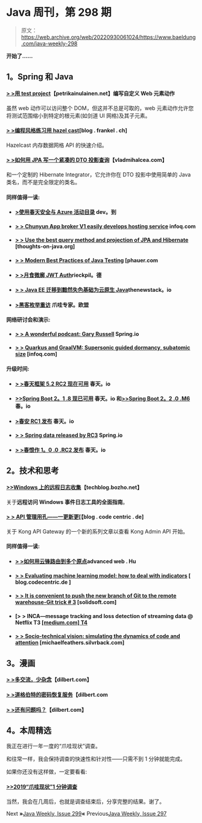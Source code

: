 # Java 周刊，第 298 期

> 原文：<https://web.archive.org/web/20220930061024/https://www.baeldung.com/java-weekly-298>

**开始了……**

## 1。Spring 和 Java

#### [**> >用 test project**](https://web.archive.org/web/20220630005849/https://www.petrikainulainen.net/programming/testing/writing-custom-web-element-actions-with-testproject/)【petrikainulainen.net】编写自定义 Web 元素动作

虽然 web 动作可以访问整个 DOM，但这并不总是可取的，web 元素动作允许您将测试范围缩小到特定的根元素(如剑道 UI 网格)及其子元素。

#### [**> >编程风格练习用 hazel cast**](https://web.archive.org/web/20220630005849/https://blog.frankel.ch/exercises-programming-style/18/)[blog . frankel . ch]

Hazelcast 内存数据网格 API 的快速介绍。

#### [**> >如何用 JPA 写一个紧凑的 DTO 投影查询**](https://web.archive.org/web/20220630005849/https://vladmihalcea.com/dto-projection-jpa-query/)【vladmihalcea.com】

和一个定制的 Hibernate Integrator，它允许你在 DTO 投影中使用简单的 Java 类名，而不是完全限定的类名。

#### 同样值得一读:

*   #### [**>使用春天安全与 Azure 活动目录**](https://web.archive.org/web/20220630005849/https://dev.to/azure/using-spring-security-with-azure-active-directory-mga) dev。到

*   #### [**> > Chunyun App broker V1 easily develops hosting service**](https://web.archive.org/web/20220630005849/https://www.infoq.com/news/2019/09/spring-cloud-app-broker-released/?utm_campaign=infoq_content&utm_source=infoq&utm_medium=feed&utm_term=Java) infoq.com

*   #### [**> > Use the best query method and projection of JPA and Hibernate**](https://web.archive.org/web/20220630005849/https://thoughts-on-java.org/optimal-query-and-projection-jpa-hibernate/) [thoughts-on-java.org]

*   #### [**> > Modern Best Practices of Java Testing**](https://web.archive.org/web/20220630005849/https://phauer.com/2019/modern-best-practices-testing-java/) [phauer.com

*   #### [**> >月食微廓 JWT Auth**](https://web.archive.org/web/20220630005849/https://rieckpil.de/whatis-eclipse-microprofile-jwt-auth/)rieckpil。德

*   #### [**> > Java EE 迁移到黯然失色基础为云原生 Java**](https://web.archive.org/web/20220630005849/https://thenewstack.io/java-ee-move-to-eclipse-foundation-makes-way-for-cloud-native-java/)thenewstack。io

*   #### [**>黑客枚举重访**](https://web.archive.org/web/20220630005849/https://www.javaspecialists.eu/archive/Issue272.html) 爪哇专家。欧盟

#### 网络研讨会和演示:

*   #### [> > A wonderful podcast: Gary Russell](https://web.archive.org/web/20220630005849/https://spring.io/blog/2019/09/06/a-bootiful-podcast-gary-russell) Spring.io

*   #### [**> > Quarkus and GraalVM: Supersonic guided dormancy, subatomic size**](https://web.archive.org/web/20220630005849/https://www.infoq.com/presentations/quarkus-graalvm-sao-paulo-2019/) [infoq.com]

#### 升级时间:

*   #### [**> >春天框架 5.2 RC2 现在可用**](https://web.archive.org/web/20220630005849/https://spring.io/blog/2019/09/05/spring-framework-5-2-rc2-available-now) 春天。io

*   #### [**>>Spring Boot 2。1 .8 现已可用**](https://web.archive.org/web/20220630005849/https://spring.io/blog/2019/09/06/spring-boot-2-1-8-available-now) 春天。io 和[>>Spring Boot 2。2 .0 .M6](https://web.archive.org/web/20220630005849/https://spring.io/blog/2019/09/10/spring-boot-2-2-0-m6) 春。io

*   #### [**>春安 RC1 发布**](https://web.archive.org/web/20220630005849/https://spring.io/blog/2019/09/06/spring-security-5-2-0-rc1-released) 春天。io

*   #### [**> > Spring data released by RC3**](https://web.archive.org/web/20220630005849/https://spring.io/blog/2019/09/06/spring-data-moore-rc3-released) Spring.io

*   #### [**> >春恨作 1。0 .0 .RC2 发布**](https://web.archive.org/web/20220630005849/https://spring.io/blog/2019/09/05/spring-hateoas-1-0-0-rc2-released) 春天。io

## 2。技术和思考

#### [**>>Windows 上的远程日志收集**](https://web.archive.org/web/20220630005849/https://techblog.bozho.net/remote-log-collection-on-windows/)【techblog.bozho.net】

关于**远程访问 Windows 事件日志工具的全面指南**。

#### [**> > API 管理用孔——一更新更**](https://web.archive.org/web/20220630005849/https://blog.codecentric.de/en/2019/09/api-management-kong-update/)[【blog . code centric . de]

关于 Kong API Gateway 的一个新的系列文章以查看 Kong Admin API 开始。

#### 同样值得一读:

*   #### [> >如何用云锋路由到多个原点](https://web.archive.org/web/20220630005849/https://advancedweb.hu/2019/09/10/cloudfront_multiple_origins/)advanced web . Hu

*   #### [**> > Evaluating machine learning model: how to deal with indicators**](https://web.archive.org/web/20220630005849/https://blog.codecentric.de/en/2019/09/7-common-metrics-evaluating-machine-learning-models/) [ blog.codecentric.de ]

*   #### [> > It is convenient to push the new branch of Git to the remote warehouse-Git trick # 3](https://web.archive.org/web/20220630005849/https://solidsoft.wordpress.com/2019/09/10/convenient-pushing-new-git-branch-to-remote-repository-git-tricks-3/) [solidsoft.com]

*   #### [**> > INCA—message tracking and loss detection of streaming data @ Netflix** T3 [[medium.com] T4](https://web.archive.org/web/20220630005849/https://medium.com/@NetflixTechBlog/inca-message-tracing-and-loss-detection-for-streaming-data-netflix-de4836fc38c9)

*   #### [**> > Socio-technical vision: simulating the dynamics of code and attention**](https://web.archive.org/web/20220630005849/https://michaelfeathers.silvrback.com/socio-technical-seeing#47919) [michaelfeathers.silvrback.com]

## 3。漫画

#### [**> >多交流，少杂念**](https://web.archive.org/web/20220630005849/https://dilbert.com/strip/2019-09-11)【dilbert.com】

#### [**> >道格伯特的密码恢复服务**](https://web.archive.org/web/20220630005849/https://dilbert.com/strip/2011-04-28)【dilbert.com

#### [**> >还有问题吗？**](https://web.archive.org/web/20220630005849/https://dilbert.com/strip/2011-09-22)【dilbert.com】

## 4。本周精选

我正在进行一年一度的“爪哇现状”调查。

和往常一样，我会保持调查的快速性和针对性——只需不到 1 分钟就能完成。

如果你还没有这样做，一定要看看:

#### [>>2019“爪哇现状”1 分钟调查](https://web.archive.org/web/20220630005849/https://docs.google.com/forms/d/e/1FAIpQLSd7lB3rSLU10fU6D0zmWd4Gt43EXcHuxC-zImB22O8TRdBadg/viewform?usp=sf_link)

当然，我会在几周后，也就是调查结束后，分享完整的结果。谢了。

Next **»**[Java Weekly, Issue 299](/web/20220630005849/https://www.baeldung.com/java-weekly-299)**«** Previous[Java Weekly, Issue 297](/web/20220630005849/https://www.baeldung.com/java-weekly-297)